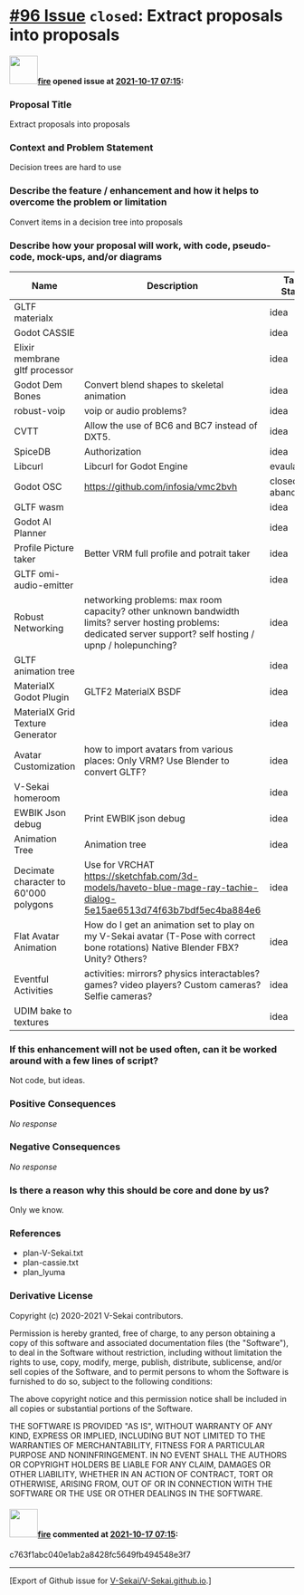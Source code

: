 # [\#96 Issue](https://github.com/V-Sekai/V-Sekai.github.io/issues/96) `closed`: Extract proposals into proposals

#### <img src="https://avatars.githubusercontent.com/u/32321?u=c2e06a3d2b49a467aa907e54aa259516440267cc&v=4" width="50">[fire](https://github.com/fire) opened issue at [2021-10-17 07:15](https://github.com/V-Sekai/V-Sekai.github.io/issues/96):

### Proposal Title

Extract proposals into proposals

### Context and Problem Statement

Decision trees are hard to use

### Describe the feature / enhancement and how it helps to overcome the problem or limitation

Convert items in a decision tree into proposals

### Describe how your proposal will work, with code, pseudo-code, mock-ups, and/or diagrams

Name | Description | Task Stage
-- | -- | --
GLTF materialx |   | idea
Godot CASSIE |   | idea
Elixir membrane gltf processor |   | idea
Godot Dem Bones | Convert blend shapes to skeletal animation | idea
robust-voip | voip or audio problems? | idea
CVTT | Allow the use of BC6 and BC7 instead of DXT5. | idea
SpiceDB | Authorization | idea
Libcurl | Libcurl for Godot Engine | evaulate
Godot OSC | https://github.com/infosia/vmc2bvh | closed abandoned
GLTF wasm |   | idea
Godot AI Planner |   | idea
Profile Picture taker | Better VRM full profile and potrait taker | idea
GLTF omi-audio-emitter |   | idea
Robust Networking | networking problems: max room capacity? other unknown bandwidth limits? server hosting problems: dedicated server support? self hosting / upnp / holepunching? | idea
GLTF animation tree |   | idea
MaterialX Godot Plugin | GLTF2 MaterialX BSDF | idea
MaterialX Grid Texture Generator |   | idea
Avatar Customization | how to import avatars from various places: Only VRM? Use Blender to convert GLTF? | idea
V-Sekai homeroom |   | idea
EWBIK Json debug | Print EWBIK json debug | idea
Animation Tree | Animation tree | idea
Decimate character to 60'000 polygons | Use for VRCHAT https://sketchfab.com/3d-models/haveto-blue-mage-ray-tachie-dialog-5e15ae6513d74f63b7bdf5ec4ba884e6 | idea
Flat Avatar Animation | How do I get an animation set to play on my V-Sekai avatar (T-Pose with correct bone rotations) Native Blender FBX? Unity? Others? | idea
Eventful Activities | activities: mirrors? physics interactables? games? video players? Custom cameras? Selfie cameras? | idea
UDIM bake to textures |   | idea

### If this enhancement will not be used often, can it be worked around with a few lines of script?

Not code, but ideas.

### Positive Consequences

_No response_

### Negative Consequences

_No response_

### Is there a reason why this should be core and done by us?

Only we know.

### References

* plan-V-Sekai.txt
* plan-cassie.txt
* plan_lyuma 

### Derivative License

Copyright (c) 2020-2021 V-Sekai contributors.

Permission is hereby granted, free of charge, to any person obtaining a copy
of this software and associated documentation files (the "Software"), to deal
in the Software without restriction, including without limitation the rights
to use, copy, modify, merge, publish, distribute, sublicense, and/or sell
copies of the Software, and to permit persons to whom the Software is
furnished to do so, subject to the following conditions:

The above copyright notice and this permission notice shall be included in all
copies or substantial portions of the Software.

THE SOFTWARE IS PROVIDED "AS IS", WITHOUT WARRANTY OF ANY KIND, EXPRESS OR
IMPLIED, INCLUDING BUT NOT LIMITED TO THE WARRANTIES OF MERCHANTABILITY,
FITNESS FOR A PARTICULAR PURPOSE AND NONINFRINGEMENT. IN NO EVENT SHALL THE
AUTHORS OR COPYRIGHT HOLDERS BE LIABLE FOR ANY CLAIM, DAMAGES OR OTHER
LIABILITY, WHETHER IN AN ACTION OF CONTRACT, TORT OR OTHERWISE, ARISING FROM,
OUT OF OR IN CONNECTION WITH THE SOFTWARE OR THE USE OR OTHER DEALINGS IN THE
SOFTWARE.


#### <img src="https://avatars.githubusercontent.com/u/32321?u=c2e06a3d2b49a467aa907e54aa259516440267cc&v=4" width="50">[fire](https://github.com/fire) commented at [2021-10-17 07:15](https://github.com/V-Sekai/V-Sekai.github.io/issues/96#issuecomment-955914924):

c763f1abc040e1ab2a8428fc5649fb494548e3f7


-------------------------------------------------------------------------------



[Export of Github issue for [V-Sekai/V-Sekai.github.io](https://github.com/V-Sekai/V-Sekai.github.io).]
